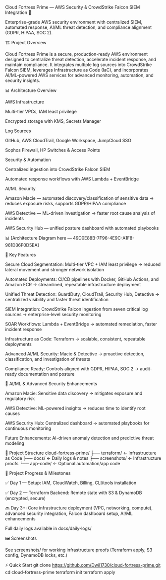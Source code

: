 Cloud Fortress Prime — AWS Security & CrowdStrike Falcon SIEM Integration 🚀

Enterprise-grade AWS security environment with centralized SIEM, automated response, AI/ML threat detection, and compliance alignment (GDPR, HIPAA, SOC 2).

🏗️ Project Overview

Cloud Fortress Prime is a secure, production-ready AWS environment designed to centralize threat detection, accelerate incident response, and maintain compliance. It integrates multiple log sources into CrowdStrike Falcon SIEM, leverages Infrastructure as Code (IaC), and incorporates AI/ML-powered AWS services for advanced monitoring, automation, and security insights.

📊 Architecture Overview

AWS Infrastructure

Multi-tier VPCs, IAM least privilege

Encrypted storage with KMS, Secrets Manager

Log Sources

GitHub, AWS CloudTrail, Google Workspace, JumpCloud SSO

Sophos Firewall, HP Switches & Access Points

Security & Automation

Centralized ingestion into CrowdStrike Falcon SIEM

Automated response workflows with AWS Lambda + EventBridge

AI/ML Security

Amazon Macie — automated discovery/classification of sensitive data → reduces exposure risks, supports GDPR/HIPAA compliance

AWS Detective — ML-driven investigation → faster root cause analysis of incidents

AWS Security Hub — unified posture dashboard with automated playbooks

📊 [Architecture Diagram here — 49D0E88B-7F96-4E9C-A1F8-961D36F0D5EA]

🔑 Key Features

Secure Cloud Segmentation: Multi-tier VPC + IAM least privilege → reduced lateral movement and stronger network isolation

Automated Deployments: CI/CD pipelines with Docker, GitHub Actions, and Amazon ECR → streamlined, repeatable infrastructure deployment

Unified Threat Detection: GuardDuty, CloudTrail, Security Hub, Detective → centralized visibility and faster threat identification

SIEM Integration: CrowdStrike Falcon ingestion from seven critical log sources → enterprise-level security monitoring

SOAR Workflows: Lambda + EventBridge → automated remediation, faster incident response

Infrastructure as Code: Terraform → scalable, consistent, repeatable deployments

Advanced AI/ML Security: Macie & Detective → proactive detection, classification, and investigation of threats

Compliance Ready: Controls aligned with GDPR, HIPAA, SOC 2 → audit-ready documentation and posture

🤖 AI/ML & Advanced Security Enhancements

Amazon Macie: Sensitive data discovery → mitigates exposure and regulatory risk

AWS Detective: ML-powered insights → reduces time to identify root causes

AWS Security Hub: Centralized dashboard → automated playbooks for continuous monitoring

Future Enhancements: AI-driven anomaly detection and predictive threat modeling

📁 Project Structure
cloud-fortress-prime/
├── terraform/       ← Infrastructure as Code
├── docs/            ← Daily logs & notes
├── screenshots/     ← Infrastructure proofs
└── app-code/        ← Optional automation/app code

📅 Project Progress & Milestones

✅ Day 1 — Setup: IAM, CloudWatch, Billing, CLI/tools installation

✅ Day 2 — Terraform Backend: Remote state with S3 & DynamoDB (encrypted, secure)

🔜 Day 3+: Core infrastructure deployment (VPC, networking, compute), advanced security integration, Falcon dashboard setup, AI/ML enhancements

Full daily logs available in docs/daily-logs/

🖼️ Screenshots

See screenshots/ for working infrastructure proofs (Terraform apply, S3 config, DynamoDB locks, etc.)

⚡ Quick Start
git clone https://github.com/Dwil1730/cloud-fortress-prime.git
cd cloud-fortress-prime
terraform init
terraform apply
